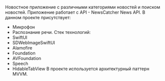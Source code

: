 Новостное приложение с различными категориями новостей и поиском новостей. Приложение работает с API - NewsCatcher News API. 
В данном проекте присутствует: 
- Микрофон  
- Распознание речи. 
Стек технологий:
- SwiftUI
- SDWebImageSwiftUI
- Alamofire
- Foundation
- AVFoundation
- Speech
- HidableTabView
В проекте используется архитектурный паттерн MVVM.
